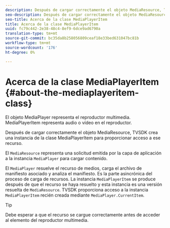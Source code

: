 ```yaml
---
description: Después de cargar correctamente el objeto MediaResource, TVSDK crea una instancia de la clase MediaPlayerItem para proporcionar acceso a ese recurso.
seo-description: Después de cargar correctamente el objeto MediaResource, TVSDK crea una instancia de la clase MediaPlayerItem para proporcionar acceso a ese recurso.
seo-title: Acerca de la clase MediaPlayerItem
title: Acerca de la clase MediaPlayerItem
uuid: fc79c442-2e38-48c4-8ef9-6dce9ad6790a
translation-type: tm+mt
source-git-commit: bc35da8b258056809ceaf18e33bed631047bc81b
workflow-type: tm+mt
source-wordcount: '176'
ht-degree: 0%

---
```



# Acerca de la clase MediaPlayerItem {#about-the-mediaplayeritem-class}

El objeto MediaPlayer representa el reproductor multimedia. MediaPlayerItem representa audio o vídeo en el reproductor.

Después de cargar correctamente el objeto MediaResource, TVSDK crea una instancia de la clase MediaPlayerItem para proporcionar acceso a ese recurso.

El `MediaResource` representa una solicitud emitida por la capa de aplicación a la instancia `MediaPlayer` para cargar contenido.

El `MediaPlayer` resuelve el recurso de medios, carga el archivo de manifiesto asociado y analiza el manifiesto. Es la parte asincrónica del proceso de carga de recursos. La instancia `MediaPlayerItem` se produce después de que el recurso se haya resuelto y esta instancia es una versión resuelta de `MediaResource`. TVSDK proporciona acceso a la instancia `MediaPlayerItem` recién creada mediante `MediaPlayer.CurrentItem`.

>[!TIP]
>
>Debe esperar a que el recurso se cargue correctamente antes de acceder al elemento del reproductor multimedia.